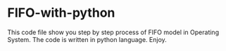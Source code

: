 # FIFO-with-python
This code file show you step by step process of FIFO model in Operating System.
The code is written in python language.
Enjoy.

